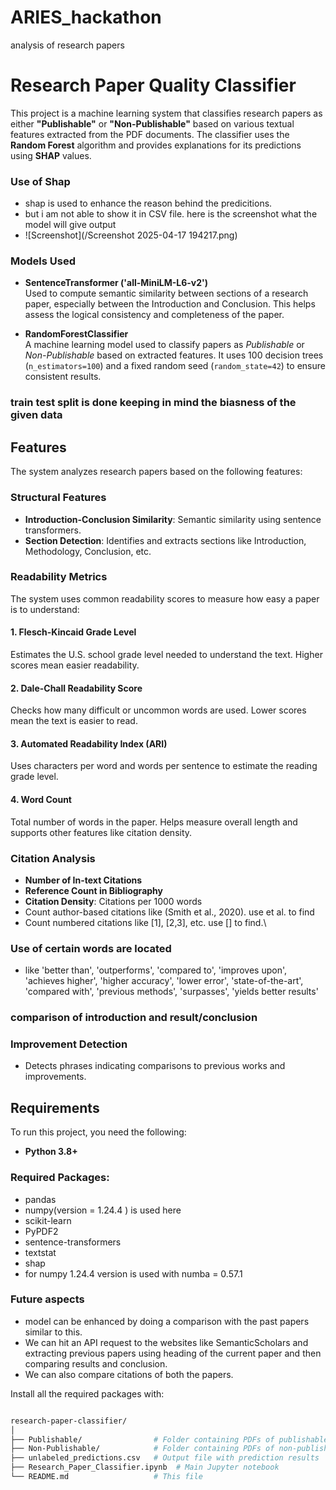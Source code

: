 # ARIES_hackathon
analysis of research papers


# Research Paper Quality Classifier

This project is a machine learning system that classifies research papers as either **"Publishable"** or **"Non-Publishable"** based on various textual features extracted from the PDF documents. The classifier uses the **Random Forest** algorithm and provides explanations for its predictions using **SHAP** values.

### Use of Shap
- shap is used to enhance the reason behind the predicitions.
- but i am not able to show it in CSV file. here is the screenshot what the model will give output
- ![Screenshot](/Screenshot 2025-04-17 194217.png)

### Models Used

- **SentenceTransformer ('all-MiniLM-L6-v2')**  
  Used to compute semantic similarity between sections of a research paper, especially between the Introduction and Conclusion. This helps assess the logical consistency and completeness of the paper.

- **RandomForestClassifier**  
  A machine learning model used to classify papers as *Publishable* or *Non-Publishable* based on extracted features. It uses 100 decision trees (`n_estimators=100`) and a fixed random seed (`random_state=42`) 
  to ensure consistent results.


### train test split is done keeping in mind the biasness of the given data


## Features

The system analyzes research papers based on the following features:

### Structural Features
- **Introduction-Conclusion Similarity**: Semantic similarity using sentence transformers.
- **Section Detection**: Identifies and extracts sections like Introduction, Methodology, Conclusion, etc.

### Readability Metrics

The system uses common readability scores to measure how easy a paper is to understand:

#### 1. Flesch-Kincaid Grade Level
Estimates the U.S. school grade level needed to understand the text. Higher scores mean easier readability.

#### 2. Dale-Chall Readability Score
Checks how many difficult or uncommon words are used. Lower scores mean the text is easier to read.

#### 3. Automated Readability Index (ARI)
Uses characters per word and words per sentence to estimate the reading grade level.

#### 4. Word Count
Total number of words in the paper. Helps measure overall length and supports other features like citation density.


### Citation Analysis
- **Number of In-text Citations**
- **Reference Count in Bibliography**
- **Citation Density**: Citations per 1000 words
- Count author-based citations like (Smith et al., 2020). use et al. to find 
- Count numbered citations like [1], [2,3], etc. use []  to find.\

### Use of certain words are located
- like  'better than', 'outperforms', 'compared to', 'improves upon',
        'achieves higher', 'higher accuracy', 'lower error', 'state-of-the-art',
        'compared with', 'previous methods', 'surpasses', 'yields better results'

### comparison of introduction and result/conclusion 

### Improvement Detection
- Detects phrases indicating comparisons to previous works and improvements.

## Requirements

To run this project, you need the following:

- **Python 3.8+**
  
### Required Packages:
- pandas
- numpy(version  = 1.24.4 ) is used here
- scikit-learn
- PyPDF2
- sentence-transformers
- textstat
- shap
- for numpy 1.24.4 version is used with numba = 0.57.1

### Future aspects
- model can be enhanced by doing a comparison with the past papers similar to this.
- We can hit an API request to the websites like SemanticScholars and extracting previous papers using heading of the current paper and then comparing results and conclusion.
- We can also compare citations of both the papers. 



Install all the required packages with:

```bash

research-paper-classifier/
│
├── Publishable/                # Folder containing PDFs of publishable papers
├── Non-Publishable/            # Folder containing PDFs of non-publishable papers
├── unlabeled_predictions.csv   # Output file with prediction results
├── Research_Paper_Classifier.ipynb  # Main Jupyter notebook
└── README.md                   # This file



